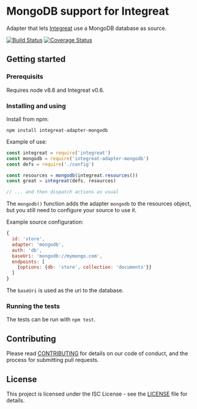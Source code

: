 # MongoDB support for Integreat

Adapter that lets
[Integreat](https://github.com/integreat-io/integreat) use a MongoDB database
as source.

[![Build Status](https://travis-ci.org/integreat-io/integreat-adapter-mongodb.svg?branch=master)](https://travis-ci.org/integreat-io/integreat-adapter-mongodb)
[![Coverage Status](https://coveralls.io/repos/github/integreat-io/integreat-adapter-mongodb/badge.svg?branch=master)](https://coveralls.io/github/integreat-io/integreat-adapter-mongodb?branch=master)

## Getting started

### Prerequisits

Requires node v8.6 and Integreat v0.6.

### Installing and using

Install from npm:

```
npm install integreat-adapter-mongodb
```

Example of use:
```javascript
const integreat = require('integreat')
const mongodb = require('integreat-adapter-mongodb')
const defs = require('./config')

const resources = mongodb(integreat.resources())
const great = integreat(defs, resources)

// ... and then dispatch actions as usual
```

The `mongodb()` function adds the adapter `mongodb` to the resources object, but
you still need to configure your source to use it.

Example source configuration:

```javascript
{
  id: 'store',
  adapter: 'mongodb',
  auth: 'db',
  baseUri: 'mongodb://mymongo.com',
  endpoints: [
    {options: {db: 'store', collection: 'documents'}}
  ]
}
```

The `baseUri` is used as the uri to the database.

### Running the tests

The tests can be run with `npm test`.

## Contributing

Please read
[CONTRIBUTING](https://github.com/integreat-io/integreat-adapter-mongodb/blob/master/CONTRIBUTING.md)
for details on our code of conduct, and the process for submitting pull
requests.

## License

This project is licensed under the ISC License - see the
[LICENSE](https://github.com/integreat-io/integreat-adapter-mongodb/blob/master/LICENSE)
file for details.

